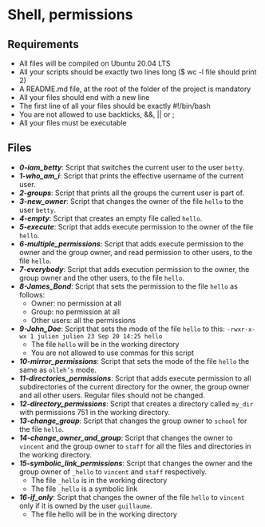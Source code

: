 # **Shell, permissions**

## **Requirements**
* All files will be compiled on Ubuntu 20.04 LTS
* All your scripts should be exactly two lines long ($ wc -l file should print 2)
* A README.md file, at the root of the folder of the project is mandatory
* All your files should end with a new line
* The first line of all your files should be exactly #!/bin/bash
* You are not allowed to use backticks, &&, || or ;
* All your files must be executable

## **Files**
* **_0-iam_betty_**:
Script that switches the current user to the user `betty`.
* **_1-who_am_i_**:
Script that prints the effective username of the current user.
* **_2-groups_**:
Script that prints all the groups the current user is part of.
* **_3-new_owner_**:
Script that changes the owner of the file `hello` to the user `betty`.
* **_4-empty_**:
Script that creates an empty file called `hello`.
* **_5-execute_**:
Script that adds execute permission to the owner of the file `hello`.
* **_6-multiple_permissions_**:
Script that adds execute permission to the owner and the group owner, and read permission to other users, to the file `hello`.
* **_7-everybody_**:
Script that adds execution permission to the owner, the group owner and the other users, to the file `hello`.
* **_8-James_Bond_**: Script that sets the permission to the file `hello` as follows:
  * Owner: no permission at all
  * Group: no permission at all
  * Other users: all the permissions
* **_9-John_Doe_**:
Script that sets the mode of the file `hello` to this:
`-rwxr-x-wx 1 julien julien 23 Sep 20 14:25 hello`
  * The file `hello` will be in the working directory
  * You are not allowed to use commas for this script
* **_10-mirror_permissions_**:
Script that sets the mode of the file `hello` the same as `olleh’s` mode.
* **_11-directories_permissions_**:
Script that adds execute permission to all subdirectories of the current directory for the owner, the group owner and all other users. Regular files should not be changed.
* **_12-directory_permissions_**:
Script that creates a directory called `my_dir` with permissions 751 in the working directory.
* **_13-change_group_**:
Script that changes the group owner to `school` for the file `hello`.
* **_14-change_owner_and_group_**:
Script that changes the owner to `vincent` and the group owner to `staff` for all the files and directories in the working directory.
* **_15-symbolic_link_permissions_**: Script that changes the owner and the group owner of `_hello` to `vincent` and `staff` respectively.
  * The file `_hello` is in the working directory
  * The file `_hello` is a symbolic link
* **_16-if_only_**:
Script that changes the owner of the file `hello` to `vincent` only if it is owned by the user `guillaume`.
  * The file hello will be in the working directory 
